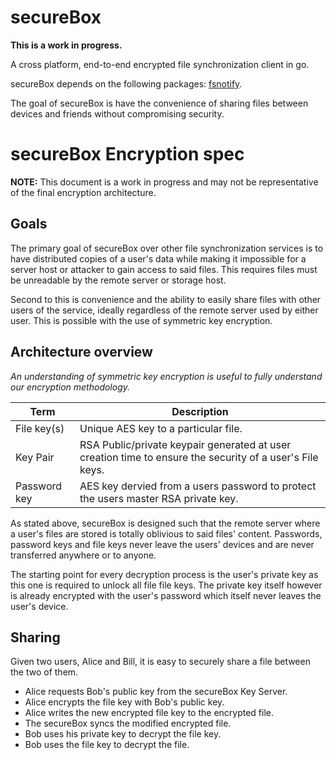 secureBox
=========
**This is a work in progress.**

A cross platform, end-to-end encrypted file synchronization client in go.

secureBox depends on the following packages: [fsnotify](https://github.com/howeyc/fsnotify).

The goal of secureBox is have the convenience of sharing files between devices and friends without compromising security.


secureBox Encryption spec
=========================
**NOTE:** This document is a work in progress and may not be representative of the final encryption architecture.


Goals
-----
The primary goal of secureBox over other file synchronization services is to have distributed copies of a user's data while making it impossible for a server host or attacker to gain access to said files. This requires files must be unreadable by the remote server or storage host.

Second to this is convenience and the ability to easily share files with other users of the service, ideally regardless of the remote server used by either user. This is possible with the use of symmetric key encryption.


Architecture overview
---------------------

*An understanding of symmetric key encryption is useful to fully understand our encryption methodology.*

Term         | Description
-------------|-------------
File key(s)  | Unique AES key to a particular file.
Key Pair     | RSA Public/private keypair generated at user creation time to ensure the security of a user's File keys.
Password key | AES key dervied from a users password to protect the users master RSA private key.

As stated above, secureBox is designed such that the remote server where a user's files are stored is totally oblivious to said files' content. Passwords, password keys and file keys never leave the users' devices and are never transferred anywhere or to anyone.

The starting point for every decryption process is the user's private key as this one is required to unlock all file file keys. The private key itself however is already encrypted with the user's password which itself never leaves the user's device.


Sharing
-------

Given two users, Alice and Bill, it is easy to securely share a file between the two of them.

* Alice requests Bob's public key from the secureBox Key Server.
* Alice encrypts the file key with Bob's public key.
* Alice writes the new encrypted file key to the encrypted file.
* The secureBox syncs the modified encrypted file.
* Bob uses his private key to decrypt the file key.
* Bob uses the file key to decrypt the file.

